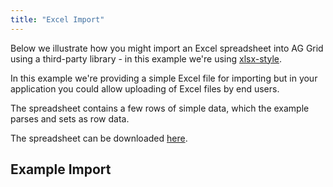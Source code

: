 ```yaml
---
title: "Excel Import"
---
```


Below we illustrate how you might import an Excel spreadsheet into AG Grid using a third-party library - in this example we're using [xlsx-style](https://github.com/protobi/js-xlsx).

In this example we're providing a simple Excel file for importing but in your application you could allow uploading of Excel files by end users.

The spreadsheet contains a few rows of simple data, which the example parses and sets as row data.

The spreadsheet can be downloaded [here](https://www.ag-grid.com/example-assets/olympic-data.xlsx).

## Example Import

<grid-example title='Import Excel into AG Grid' name='excel-import' type='typescript' options='{ "enterprise": true,"modules": ["clientside", "menu", "excel"], "exampleHeight": 500, "extras": ["xlsx-style"] }'></grid-example>
